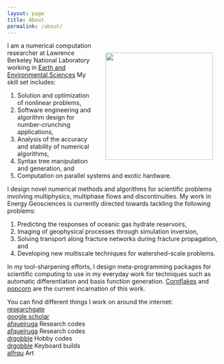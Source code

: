 ```yaml
---
layout: page
title: About
permalink: /about/
---
```




<img align="right" src="images/mug.png" width="250" style="margin:25px 25px">

I am a numerical computation researcher at Lawrence Berkeley National
Laboratory working in [Earth and Environmental Sciences](https://eesa.lbl.gov)
My skill set includes:

1. Solution and optimization of nonlinear problems,
1. Software engineering and algorithm design for number-crunching applications,
1. Analysis of the accuracy and stability of numerical algorithms,
1. Syntax tree manipulation and generation, and
1. Computation on parallel systems and exotic hardware.

I design novel numerical methods and algorithms for scientific problems involving multiphysics, multiphase flows and discontinuities. My work in Energy Geosciences is currently directed towards tackling the following problems:

1. Predicting the responses of oceanic gas hydrate reservoirs,
1. Imaging of geophysical processes through simulation inversion,
1. Solving transport along fracture networks during fracture
propagation, and
1. Developing new multiscale techniques for watershed-scale problems.

<!-- exploring the expansion of scientific simulation function representations into the  -->

<!-- This route has also led me  -->

<!-- Machine discovery of new material behavior laws and new numerical methods. -->

<!-- Accelerating training of deep models by altering function representations -->



<!-- 3. data-driven fracture modeling -->


<!-- I've spent my entire career developing more and more intricate physics -->
<!-- simulations, and I've been thinking about what to do with these -->
<!-- simulations.  -->

<!-- I design novel numerical methods and algorithms for scientific problems involving multiphysics, multiphase flows and discontinuities. My present work is focused on developing computational methods for: -->



<!--
Broadly, my research interests encompass meshless methods, Finite Element methods, microstructure-based models, discrete element models and electrodynamics.-->

In my tool-sharpening efforts, I design meta-programming packages for
scientific computing to use in my everyday work for techniques such as
automatic differentiation and basis function
generation.
[Cornflakes](https://bitbucket.org/afqueiruga/cornflakes) and [popcorn](https://bitbucket.org/afqueiruga/popcorn) are the current incarnation
of this work.

You can find different things I work on around the internet:  
[researchgate](https://www.researchgate.net/profile/Alejandro_Queiruga)  
[google scholar](https://scholar.google.com/citations?user=5lV0WOgAAAAJ&hl=en&oi=ao)  
[<i class="fa fa-github"></i > afqueiruga](https://github.com/afqueiruga) Research codes  
[<i class="fa fa-bitbucket"></i> afqueiruga](https://bitbucket.org/afqueiruga/) Research codes  
[<i class="fa fa-github"></i > drgobble](https://github.com/drgobble) Hobby codes  
[<i class="fa fa-reddit"></i > drgobble](https://www.reddit.com/user/drgobble/submitted/) Keyboard builds  
[<i class="fa fa-instagram"></i > alfrqu](https://www.instagram.com/alfrqu/) Art
